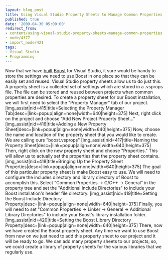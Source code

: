 ```yaml
---
layout: blog_post
title: Using Visual Studio Property Sheets to Manage Common Properties
published: true
date: '2009-04-30 05:00:00'
redirect_from:
- content/using-visual-studio-property-sheets-manage-common-properties
- node/4377
- import_node/421
tags:
- Visual Studio
- Programming
---
```


Now that we have [built](/content/real-world-haskell-chapter-5) [Boost](http://www.boost.org) for Visual Studio, it sure would be handy to store the settings we need to use Boost in one place so that they can be easily set and reused. Visual Studio property sheets allow us to do just this. A property sheet is a collected set of settings which are stored in a .vsprops file. The file can be stored and reused between projects when common properties are desired. To create a property sheet for our Boost installation, we will first need to select the "Property Manager" tab of our project. [img_assist|nid=415|title=Selecting the Property Manager Tab|desc=|link=popup|align=none|width=640|height=375] Next, right click on the project and choose "Add New Project Property Sheet..." [img_assist|nid=416|title=Adding a New Property Sheet|desc=|link=popup|align=none|width=640|height=375] Now, choose the name and location of the property sheet that you would like to create. We are calling ours "boost.vsprops" [img_assist|nid=417|title=Naming the Property Sheet|desc=|link=popup|align=none|width=640|height=375] Then, right click on the new property sheet and choose "Properties." This will allow us to actually set the properties that the property sheet contains. [img_assist|nid=418|title=Bringing Up the Property Sheet Properties|desc=|link=popup|align=none|width=640|height=375] The goal of this particular property sheet is make Boost easy to use. We will need to configure the includes directory and library directory of Boost to accomplish this. Select "Common Properties -\> C/C++ -\> General" in the property tree and set the "Additional Include Directories" to include your Boost installation's header file directory. [img_assist|nid=419|title=Setting the Boost Include Directory Property|desc=|link=popup|align=none|width=640|height=375] Finally, you will need to set "Common Properties -\> Linker -\> General -\> Additional Library Directories" to include your Boost's library installation folder. [img_assist|nid=420|title=Setting the Boost Library Directory Property|desc=|link=popup|align=none|width=640|height=375] There, now we have created the Boost property sheet. Any time we want to use Boost from now on we just need to add this property sheet to our project and it will be ready to go. We can add many property sheets to our projects; so, we could create a library of property sheets for the various libraries that we regularly use.
